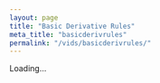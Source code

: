 ```yaml
---
layout: page
title: "Basic Derivative Rules"
meta_title: "basicderivrules"
permalink: "/vids/basicderivrules/"
---
```



<html>
<head>
<script>

function setCookie(cname,cvalue,exdays) {
    var d = new Date();
    d.setTime(d.getTime() + (exdays*24*60*60*1000));
    var expires = "expires=" + d.toGMTString();
    document.cookie = cname + "=" + cvalue + ";" + expires + ";path=/";
}

function getCookie(cname) {
    var name = cname + "=";
    var decodedCookie = decodeURIComponent(document.cookie);
    var ca = decodedCookie.split(';');
    for(var i = 0; i < ca.length; i++) {
        var c = ca[i];
        while (c.charAt(0) == ' ') {
            c = c.substring(1);
        }
        if (c.indexOf(name) == 0) {
            return c.substring(name.length, c.length);
        }
    }
    return "";
}

function checkCookie() {
    var vidchoice=getCookie("basicderivrules");
    if (vidchoice==1){window.location.href = "https://ximera.osu.edu/fall18calcvids/o/basicderivrules/name";}
    else if (vidchoice==2){window.location.href = "https://ximera.osu.edu/fall18calcvids/v/basicderivrules/name";}
    else if (vidchoice==3){window.location.href = "https://ximera.osu.edu/fall18calcvids/c/basicderivrules/name";}
    else {
      var forwardchoice=Math.random();
      if (forwardchoice <= 0.33 ){
        setCookie("basicderivrules", 1, 365);
        checkCookie();
        }
      else if (forwardchoice <= 0.66 ){
        setCookie("basicderivrules", 2, 365);
        checkCookie();
        }
      else {
        setCookie("basicderivrules", 3, 365);
        checkCookie();
        }
      }
}


</script>
</head>
<body onload="checkCookie()">
Loading...
</body>
</html>
